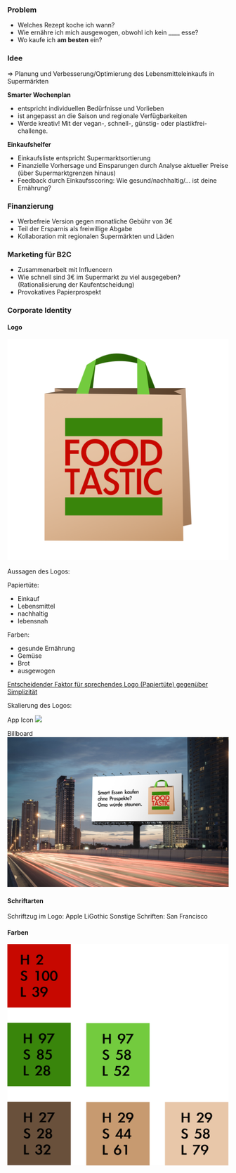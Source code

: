 ### Problem
- Welches Rezept koche ich wann?
- Wie ernähre ich mich ausgewogen, obwohl ich kein ____ esse?
- Wo kaufe ich __am besten__ ein?

### Idee
=> Planung und Verbesserung/Optimierung des Lebensmitteleinkaufs in Supermärkten

__Smarter Wochenplan__
- entspricht individuellen Bedürfnisse und Vorlieben
- ist angepasst an die Saison und regionale Verfügbarkeiten
- Werde kreativ! Mit der vegan-, schnell-, günstig- oder plastikfrei-challenge.

__Einkaufshelfer__
- Einkaufsliste entspricht Supermarktsortierung
- Finanzielle Vorhersage und Einsparungen durch Analyse aktueller Preise (über Supermarktgrenzen hinaus)
- Feedback durch Einkaufsscoring: Wie gesund/nachhaltig/... ist deine Ernährung?

### Finanzierung
- Werbefreie Version gegen monatliche Gebühr von 3€
- Teil der Ersparnis als freiwillige Abgabe
- Kollaboration mit regionalen Supermärkten und Läden

### Marketing für B2C
- Zusammenarbeit mit Influencern
- Wie schnell sind 3€ im Supermarkt zu viel ausgegeben? (Rationalisierung der Kaufentscheidung)
- Provokatives Papierprospekt

### Corporate Identity
#### Logo
![](/assets/images/logo.png)

Aussagen des Logos:

Papiertüte:
- Einkauf
- Lebensmittel
- nachhaltig
- lebensnah

Farben:
- gesunde Ernährung
- Gemüse
- Brot
- ausgewogen

[Entscheidender Faktor für sprechendes Logo (Papiertüte) gegenüber Simplizität](https://hbr.org/2019/09/a-study-of-597-logos-shows-which-kind-is-most-effective)

Skalierung des Logos:

App Icon
![](/assets/images/logo_on_iphone.png)

Billboard
![](/assets/images/logo_on_billboard.png)

#### Schriftarten
Schriftzug im Logo: Apple LiGothic
Sonstige Schriften: San Francisco

#### Farben
![](/assets/images/colors.png)